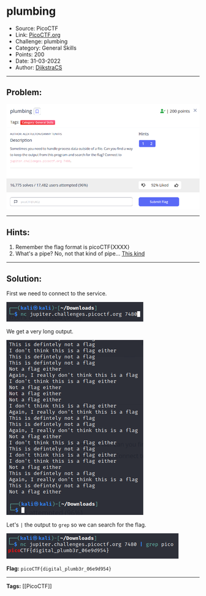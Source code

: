 # plumbing
* Source: PicoCTF
* Link: [PicoCTF.org](https://picoctf.org/)
* Challenge: plumbing
* Category: General Skills
* Points: 200
* Date: 31-03-2022
* Author: [DjikstraCS](https://github.com/DjikstraCS)

---
## Problem:

![](./attachments/Pasted%20image%2020220331003640.png)

---
## Hints:
1. Remember the flag format is picoCTF{XXXX}
2. What's a pipe? No, not that kind of pipe... [This kind](http://www.linfo.org/pipes.html)

---
## Solution:
First we need to connect to the service.

![](./attachments/Pasted%20image%2020220331004216.png)

We get a very long output.

![](./attachments/Pasted%20image%2020220331004302.png)

Let's `|` the output to `grep` so we can search for the flag.

![](./attachments/Pasted%20image%2020220331004506.png)



**Flag:** `picoCTF{digital_plumb3r_06e9d954}`

---
**Tags:** [[PicoCTF]]